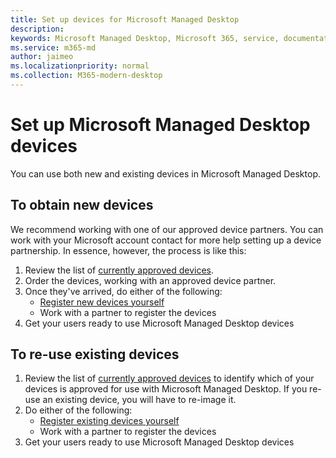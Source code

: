 ```yaml
---
title: Set up devices for Microsoft Managed Desktop 
description:  
keywords: Microsoft Managed Desktop, Microsoft 365, service, documentation
ms.service: m365-md
author: jaimeo
ms.localizationpriority: normal
ms.collection: M365-modern-desktop
---
```


# Set up Microsoft Managed Desktop devices

You can use both new and existing devices in Microsoft Managed Desktop.

## To obtain new devices

We recommend working with one of our approved device partners. You can work with your Microsoft account contact for more help setting up a device partnership. In essence, however, the process is like this:

1. Review the list of [currently approved devices](../service-description/device-list.md).
2. Order the devices, working with an approved device partner.
3. Once they've arrived, do either of the following:
    - [Register new devices yourself](register-devices-self.md)
    - Work with a partner to register the devices
4. Get your users ready to use Microsoft Managed Desktop devices

## To re-use existing devices

1. Review the list of [currently approved devices](../service-description/device-list.md) to identify which of your devices is approved for use with Microsoft Managed Desktop. If you re-use an existing device, you will have to re-image it.
2. Do either of the following:
    - [Register existing devices yourself](register-reused-devices-self.md)
    - Work with a partner to register the devices
3. Get your users ready to use Microsoft Managed Desktop devices
